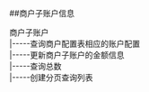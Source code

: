 ##商户子账户信息

商户子账户<br>
|-----查询商户配置表相应的账户配置<br>
|-----更新商户子账户的金额信息<br>
|-----查询总数<br>
|-----创建分页查询列表<br>